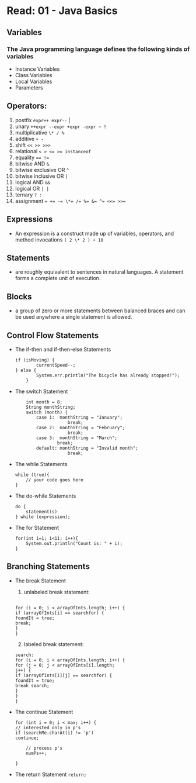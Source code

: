 # Read: 01 - Java Basics

## Variables

### The Java programming language defines the following kinds of variables

- Instance Variables
- Class Variables
- Local Variables
- Parameters

## Operators:

1. postfix `expr++ expr--` |
1. unary `++expr --expr +expr -expr ~ !`
1. multiplicative `\* / %`
1. additive `+ -`
1. shift `<< >> >>>`
1. relational `< > <= >= instanceof`
1. equality `== !=`
1. bitwise AND `&`
1. bitwise exclusive OR `^`
1. bitwise inclusive OR `|`
1. logical AND `&&`
1. logical OR `| |`
1. ternary `? :`
1. assignment `= += -= \*= /= %= &= ^= <<= >>=`

## Expressions

- An expression is a construct made up of variables, operators, and method invocations `( 2 \* 2 ) + 10`

## Statements

- are roughly equivalent to sentences in natural languages. A statement forms a complete unit of execution.

## Blocks

- a group of zero or more statements between balanced braces and can be used anywhere a single statement is allowed.

## Control Flow Statements

- The if-then and if-then-else Statements

  ```
  if (isMoving) {
          currentSpeed--;
  } else {
          System.err.println("The bicycle has already stopped!");
      }

  ```

- The switch Statement

  ```
      int month = 8;
      String monthString;
      switch (month) {
          case 1:  monthString = "January";
                      break;
          case 2:  monthString = "February";
                      break;
          case 3:  monthString = "March";
                  break;
          default: monthString = "Invalid month";
                      break;
  ```

- The while Statements

  ```
  while (true){
      // your code goes here
  }
  ```

- The do-while Statements

  ```
  do {
      statement(s)
  } while (expression);

  ```

- The for Statement

  ```
  for(int i=1; i<11; i++){
      System.out.println("Count is: " + i);
  }
  ```

## Branching Statements

- The break Statement

  1. unlabeled break statement:

  ```

  for (i = 0; i < arrayOfInts.length; i++) {
  if (arrayOfInts[i] == searchfor) {
  foundIt = true;
  break;
  }
  }

  ```

  2. labeled break statement:

  ```
  search:
  for (i = 0; i < arrayOfInts.length; i++) {
  for (j = 0; j < arrayOfInts[i].length;
  j++) {
  if (arrayOfInts[i][j] == searchfor) {
  foundIt = true;
  break search;
  }
  }
  }
  ```

- The continue Statement

  ```
  for (int i = 0; i < max; i++) {
  // interested only in p's
  if (searchMe.charAt(i) != 'p')
  continue;

      // process p's
      numPs++;

  }

  ```

- The return Statement
  `return;`
